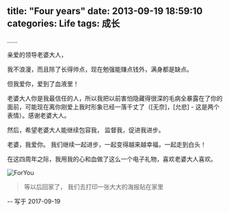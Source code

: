 title: "Four years"
date: 2013-09-19 18:59:10
categories: Life
tags: 成长
---
  ......

<!--more-->
亲爱的领导老婆大人，

我不浪漫，而且除了长得帅点，现在勉强能赚点钱外，满身都是缺点。

但我爱你，爱到了血液里！

老婆大人你是我最信任的人，所以我把以前害怕隐藏得很深的毛病全暴露在了你的面前，可能现在离你刚爱上我时形象已经一落千丈了（[无奈]，[允悲] - 这是两个表情）。感谢老婆大人。

然后，希望老婆大人能继续包容我， 监督我，促进我进步。

老婆，我爱你。 我们继续一起进步，一起变得越来越幸福，一起走到白头！


在这四周年之际，我用我的心和血做了这么一个电子礼物，喜欢老婆大人喜欢。

![ForYou](http://7xjdax.com1.z0.glb.clouddn.com//life/ForYou.jpg)
>等以后回家了， 我们去打印一张大大的海报贴在家里


-- 写于 2017-09-19